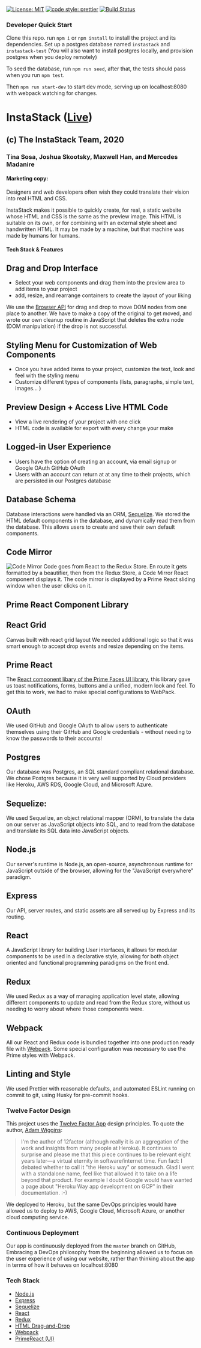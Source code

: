 [![License: MIT](https://img.shields.io/badge/License-MIT-blue.svg)](https://opensource.org/licenses/MIT) [![code style: prettier](https://img.shields.io/badge/code_style-prettier-ff69b4.svg?style=flat-square)](https://github.com/prettier/prettier) [![Build Status](https://travis-ci.org/FSA-GRP1-2001/instastack.svg?branch=master)](https://travis-ci.org/FSA-GRP1-2001/instastack)

### Developer Quick Start

Clone this repo. run `npm i` or `npm install` to install the project and its dependencies. Set up a postgres database named `instastack` and `instastack-test` (You will also want to install postgres locally, and provision postgres when you deploy remotely)

To seed the database, run `npm run seed`, after that, the tests should pass when you run `npm test`.

Then `npm run start-dev` to start dev mode, serving up on localhost:8080 with webpack watching for changes.

# InstaStack ([Live](https://instastack.herokuapp.com/))
## (c) The InstaStack Team, 2020
### Tina Sosa, Joshua Skootsky, Maxwell Han, and Mercedes Madanire

#### Marketing copy:

Designers and web developers often wish they could translate their vision into real HTML and CSS.

InstaStack makes it possible to quickly create, for real, a static website whose HTML and CSS is the same as the preview image. This HTML is suitable on its own, or for combining with an external style sheet and handwritten HTML. It may be made by a machine, but that machine was made by humans for humans.

#### Tech Stack & Features

## Drag and Drop Interface

- Select your web components and drag them into the preview area to add items to your project
- add, resize, and rearrange containers to create the layout of your liking

We use the [Browser API](https://developer.mozilla.org/en-US/docs/Web/API/HTML_Drag_and_Drop_API) for drag and drop to move DOM nodes from one place to another. We have to make a copy of the original to get moved, and wrote our own cleanup routine in JavaScript that deletes the extra node (DOM manipulation) if the drop is not successful.

## Styling Menu for Customization of Web Components

- Once you have added items to your project, customize the text, look and feel with the styling menu
- Customize different types of components (lists, paragraphs, simple text, images... )

## Preview Design + Access Live HTML Code

- View a live rendering of your project with one click
- HTML code is available for export with every change your make

## Logged-in User Experience

- Users have the option of creating an account, via email signup or Google OAuth GitHub OAuth
- Users with an account can return at at any time to their projects, which are persisted in our Postgres database

## Database Schema

Database interactions were handled via an ORM, [Sequelize]([https://sequelize.org/]). We stored the HTML default components in the database, and dynamically read them from the database. This allows users to create and save their own default components.

## Code Mirror

![Code Mirror](https://i.imgur.com/lpnoVqQ.png)
Code goes from React to the Redux Store. En route it gets formatted by a beautifier, then from the Redux Store, a Code Mirror React component displays it. The code mirror is displayed by a Prime React sliding window when the user clicks on it.


## Prime React Component Library

## React Grid 
Canvas built with react grid layout
We needed additional logic so that it was smart enough to accept drop events and resize depending on the items.

## Prime React
The [React component libary of the Prime Faces UI library](https://primefaces.org/primereact/showcase/#/), this library gave us toast notifications, forms, buttons and a unified, modern look and feel. To get this to work, we had to make special configurations to WebPack.

## OAuth
We used GitHub and Google OAuth to allow users to authenticate themselves using their GitHub and Google credentials - without needing to know the passwords to their accounts!

## Postgres
Our database was Postgres, an SQL standard compliant relational database. We chose Postgres because it is very well supported by Cloud providers like Heroku, AWS RDS, Google Cloud, and Microsoft Azure.

## Sequelize:
We used Sequelize, an object relational mapper (ORM), to translate the data on our server as JavaScript objects into SQL, and to read from the database and translate its SQL data into JavaScript objects.

## Node.js
Our server's runtime is Node.js, an open-source, asynchronous runtime for JavaScript outside of the browser, allowing for the "JavaScript everywhere" paradigm.

## Express
Our API, server routes, and static assets are all served up by Express and its routing.

## React
A JavaScript library for building User  interfaces,  it allows for modular components to be used in a declarative style, allowing for both object oriented and functional programming paradigms on the front end.

## Redux
We used Redux as a way of managing application level state, allowing different components to update and read from the Redux store, without us needing to worry about where those components were.


## Webpack
All our React and Redux code is bundled together into one production ready file with [Webpack](https://webpack.js.org/). Some special configuration was necessary to use the Prime styles with Webpack.

## Linting and Style

We used Prettier with reasonable defaults, and automated ESLint running on commit to git, using Husky for pre-commit hooks.



### Twelve Factor Design

This project uses the [Twelve Factor App](https://12factor.net/ 'Twelve Factor App') design principles. To quote the author, [Adam Wiggins](https://news.ycombinator.com/item?id=21416881 'Comment on Hacker News'):

> I'm the author of 12factor (although really it is an aggregation of the work and insights from many people at Heroku). It continues to surprise and please me that this piece continues to be relevant eight years later—a virtual eternity in software/internet time.
> Fun fact: I debated whether to call it "the Heroku way" or somesuch. Glad I went with a standalone name, feel like that allowed it to take on a life beyond that product. For example I doubt Google would have wanted a page about "Heroku Way app development on GCP" in their documentation. :-)

We deployed to Heroku, but the same DevOps principles would have allowed us to deploy to AWS, Google Cloud, Microsoft Azure, or another cloud computing service.


### Continuous Deployment

Our app is continuously deployed from the `master` branch on GitHub, Embracing a DevOps philosophy from the beginning allowed us to focus on the user experience of using our website, rather than thinking about the app in terms of how it behaves on localhost:8080

### Tech Stack
- [Node.js](https://nodejs.org/en/)
- [Express](http://expressjs.com/)
- [Sequelize](https://sequelize.org/)
- [React](https://facebook.github.io/react/)
- [Redux](https://redux.js.org/)
- [HTML Drag-and-Drop](https://developer.mozilla.org/en-US/docs/Web/API/HTML_Drag_and_Drop_API)
- [Webpack](https://webpack.js.org/)
- [PrimeReact (UI)](https://primefaces.org/primereact/showcase/#/)

